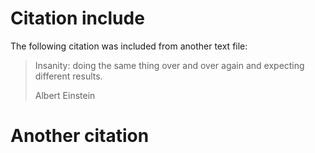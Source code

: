 # Citation include

The following citation was included from another text file:

> Insanity: doing the same thing over and over again and expecting different results.
> 
> Albert Einstein

# Another citation

<!-- INCLUDE FILE NOT FOUND: $base_path$/includes/not existing.txt -->
